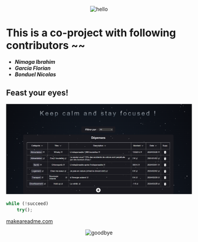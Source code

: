 <p align="center">
    <img src="https://i.kym-cdn.com/entries/icons/original/000/010/683/tumblr_m3zb6i46UI1r3f6fto1_1280.jpg" alt="hello">
</p>

# This is a co-project with following contributors ~~

- ***Nimaga Ibrahim***
- ***Garcia Florian***
- ***Bonduel Nicolas***

## Feast your eyes!

![alt text](spendings/public/capture.png "Title")

```js
while (!succeed)
    try();
```

[makeareadme.com](https://www.makeareadme.com/)

<p align="center">
    <img src="https://i.imgflip.com/55lvnp.gif" alt="goodbye">
</p>